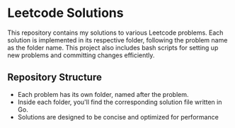 # Leetcode Solutions

This repository contains my solutions to various Leetcode problems. Each solution is implemented in its respective folder, following the problem name as the folder name. This project also includes bash scripts for setting up new problems and committing changes efficiently.

## Repository Structure

- Each problem has its own folder, named after the problem.
- Inside each folder, you'll find the corresponding solution file written in Go.
- Solutions are designed to be concise and optimized for performance

